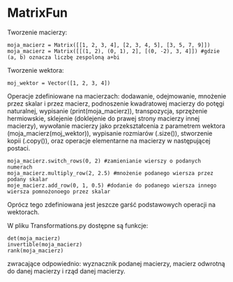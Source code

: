 # MatrixFun
Tworzenie macierzy: 
```
moja_macierz = Matrix([[1, 2, 3, 4], [2, 3, 4, 5], [3, 5, 7, 9]])
moja_macierz = Matrix([[(1, 2), (0, 1), 2], [(0, -2), 3, 4]]) #gdzie (a, b) oznacza liczbę zespoloną a+bi
```
Tworzenie wektora:
```
moj_wektor = Vector([1, 2, 3, 4])
```
Operacje zdefiniowane na macierzach: dodawanie, odejmowanie, mnożenie przez skalar i przez macierz, podnoszenie kwadratowej macierzy do potęgi naturalnej, wypisanie (print(moja_macierz)), transpozycja, sprzężenie hermiowskie, sklejenie (doklejenie do prawej strony macierzy innej macierzy), wywołanie macierzy jako przekształcenia z parametrem wektora (moja_macierz(moj_wektor)), wypisanie rozmiarów (.size()), stworzenie kopii (.copy()), oraz operacje elementarne na macierzy w następującej postaci. 
```
moja_macierz.switch_rows(0, 2) #zamienianie wierszy o podanych numerach
moja_macierz.multiply_row(2, 2.5) #mnożenie podanego wiersza przez podany skalar
moje_macierz.add_row(0, 1, 0.5) #dodanie do podanego wiersza innego wiersza pomnożonoego przez skalar
```
Oprócz tego zdefiniowana jest jeszcze garść podstawowych operacji na wektorach.

W pliku Transformations.py dostępne są funkcje:
```
det(moja_macierz)
invertible(moja_macierz)
rank(moja_macierz)
```
zwracające odpowiednio: wyznacznik podanej macierzy, macierz odwrotną do danej macierzy i rząd danej macierzy.
